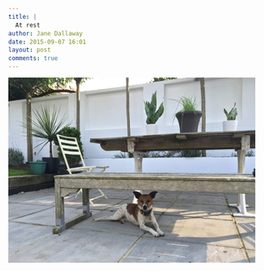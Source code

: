 ```yaml
---
title: |
  At rest
author: Jane Dallaway
date: 2015-09-07 16:01
layout: post
comments: true
---
```


<div><a href="/media/tp_IMG_3437.JPG"><img src="/media/tp_thumb_IMG_3437.JPG" width="500" height="375"/></a></div>



  




      